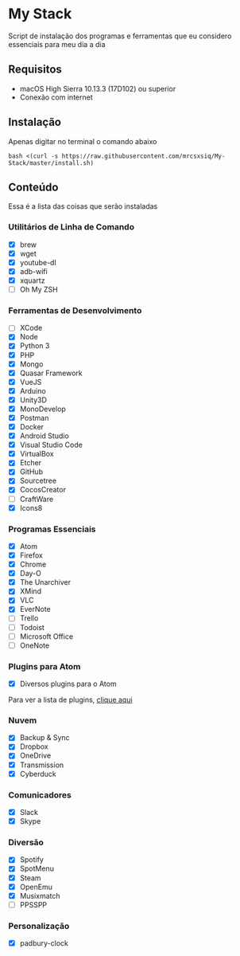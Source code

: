 # My Stack

Script de instalação dos programas e ferramentas que eu considero essenciais para meu dia a dia 

## Requisitos

- macOS High Sierra 10.13.3 (17D102) ou superior
- Conexão com internet

## Instalação

Apenas digitar no terminal o comando abaixo

```
bash <(curl -s https://raw.githubusercontent.com/mrcsxsiq/My-Stack/master/install.sh)
```

## Conteúdo

Essa é a lista das coisas que serão instaladas

### Utilitários de Linha de Comando

- [X] brew
- [X] wget
- [X] youtube-dl
- [X] adb-wifi
- [X] xquartz
- [ ] Oh My ZSH

### Ferramentas de Desenvolvimento

- [ ] XCode
- [X] Node
- [X] Python 3
- [X] PHP
- [X] Mongo
- [X] Quasar Framework
- [X] VueJS
- [X] Arduino
- [X] Unity3D
- [X] MonoDevelop
- [X] Postman
- [X] Docker
- [X] Android Studio
- [X] Visual Studio Code
- [X] VirtualBox
- [X] Etcher
- [X] GitHub
- [X] Sourcetree
- [X] CocosCreator
- [ ] CraftWare
- [X] Icons8

### Programas Essenciais

- [X] Atom
- [X] Firefox
- [X] Chrome
- [X] Day-O
- [X] The Unarchiver
- [X] XMind
- [X] VLC
- [X] EverNote
- [ ] Trello
- [ ] Todoist
- [ ] Microsoft Office
- [ ] OneNote

### Plugins para Atom

- [X] Diversos plugins para o Atom

Para ver a lista de plugins, [clique aqui](https://gist.github.com/mrcsxsiq/7729d03b268155a862352f61bb22778e)

### Nuvem

- [X] Backup & Sync
- [X] Dropbox
- [X] OneDrive
- [X] Transmission
- [X] Cyberduck

### Comunicadores

- [X] Slack
- [X] Skype

### Diversão

- [X] Spotify
- [X] SpotMenu
- [X] Steam
- [X] OpenEmu
- [X] Musixmatch
- [ ] PPSSPP

### Personalização

- [X] padbury-clock

